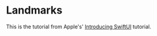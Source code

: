 # Landmarks

This is the tutorial from Apple's' [Introducing SwiftUI](https://developer.apple.com/tutorials/swiftui) tutorial.
